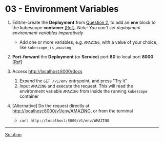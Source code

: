 # 03 - Environment Variables

1. Edit/re-create the **Deployment** from [Question 2](../02-deployment/), to add an **env** block to the kubescope **container** [[Ref]](https://kubernetes.io/docs/tasks/inject-data-application/define-environment-variable-container/). _Note: You can't set deployment environment variables imperatively_
    - Add one or more variables, e.g. `AMAZING`, with a value of your choice, like `kubescope_is_amazing`

1. **Port-forward** the **Deployment** (or **Service**) port **80** to local port **8000** [[Ref]](https://kubernetes.io/docs/tasks/access-application-cluster/port-forward-access-application-cluster/#forward-a-local-port-to-a-port-on-the-pod)

1. Access [http://localhost:8000/docs](http://localhost:8000/docs)
    1. Expand the `GET /v1/env` entrypoint, and press "Try it"
    1. Input `AMAZING` and execute the request. This will read the environment variable `AMAZING` from inside the running `kubescope` container

1. [Alternative] Do the request directly at [http://localhost:8000/v1/env/AMAZING](http://localhost:8000/v1/env/AMAZING), or from the terminal
    - ```bash
      curl http://localhost:8000/v1/env/AMAZING
      ```

---
[Solution](./solution.md)
